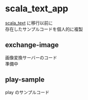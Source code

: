 # scala_text_app

[scala_text](https://github.com/scala-text/scala_text) に移行以前に  
存在したサンプルコードを個人的に複製

## exchange-image
画像変換サーバーのコード  
準備中

## play-sample
play のサンプルコード
